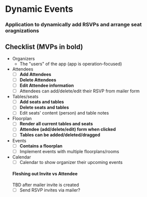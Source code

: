 # Dynamic Events

### Application to dynamically add RSVPs and arrange seat oragnizations

## Checklist (**MVPs in bold**)

- Organizers
  - The "users" of the app (app is operation-focused)
- Attendees
  - [ ] **Add Attendees**
  - [ ] **Delete Attendees**
  - [ ] **Edit Attendee information**
  - [ ] Attendees can add/delete/edit their RSVP from mailer form
- Tables/seats
  - [ ] **Add seats and tables**
  - [ ] **Delete seats and tables**
  - [ ] Edit seats' content (person) and table notes
- Floorplan
  - [ ] **Render all current tables and seats**
  - [ ] **Attendee (add/delete/edit) form when clicked**
  - [ ] **Tables can be added/deleted/dragged**
- Events
  - [ ] **Contains a floorplan**
  - [ ] Implement events with multiple floorplans/rooms
- Calendar
  - [ ] Calendar to show organizer their upcoming events

  #### Fleshing out Invite vs Attendee
  TBD after mailer invite is created
  - [ ] Send RSVP invites via mailer?
